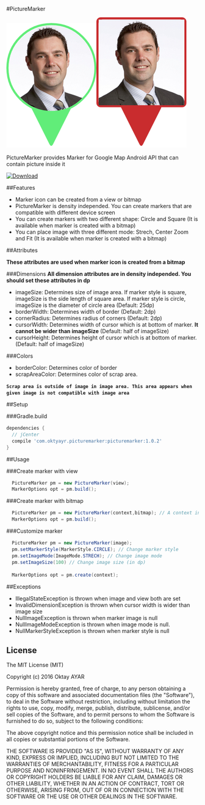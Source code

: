 #PictureMarker

<img src="art/marker_photo_circle.png"><img src="art/marker_photo_square.png">

PictureMarker provides Marker for Google Map Android API that can contain picture inside it

[ ![Download](https://api.bintray.com/packages/ayar/maven/picture-marker/images/download.svg) ](https://bintray.com/ayar/maven/picture-marker/_latestVersion)

##Features

* Marker icon can be created from a view or bitmap
* PictureMarker is density independed. You can create markers that are compatible with different device screen
* You can create markers with two different shape: Circle and Square (It is available when marker is created with a bitmap)
* You can place image with three different mode: Strech, Center Zoom and Fit (It is available when marker is created with a bitmap)

##Attributes

**These attributes are used when marker icon is created from a bitmap**

###Dimensions
**All dimension attributes are in density independed. You should set these attributes in dp**

* imageSize: Determines size of image area. If marker style is square, imageSize is the side length of square area. If marker style is circle, imageSize is the diameter of circle area (Default: 25dp)
* borderWidth: Determines width of border (Default: 2dp)
* cornerRadius: Determines radius of corners (Default: 2dp)
* cursorWidth: Determines width of cursor which is at bottom of marker. **It cannot be wider than imageSize** (Default: half of imageSize)
* cursorHeight: Determines height of cursor which is at bottom of marker. (Default: half of imageSize)

###Colors
* borderColor: Determines color of border
* scrapAreaColor: Determines color of scrap area.

**`Scrap area is outside of image in image area. This area appears when given image is not compatible with image area`**

##Setup

###Gradle.build

```groovy
dependencies {
  // jCenter
  compile 'com.oktyayr.picturemarker:picturemarker:1.0.2'
}
```

##Usage

###Create marker with view
```java
  PictureMarker pm = new PictureMarker(view);
  MarkerOptions opt = pm.build();
```
###Create marker with bitmap
```java
  PictureMarker pm = new PictureMarker(context,bitmap); // A context instance must be provided in order to get screen density
  MarkerOptions opt = pm.build();
```

###Customize marker
```java
  PictureMarker pm = new PictureMarker(image);
  pm.setMarkerStyle(MarkerStyle.CIRCLE); // Change marker style
  pm.setImageMode(ImageMode.STRECH); // Change image mode
  pm.setImageSize(100) // Change image size (in dp)
  
  MarkerOptions opt = pm.create(context);
```
##Exceptions

* IllegalStateException is thrown when image and view both are set
* InvalidDimensionException is thrown when cursor width is wider than image size
* NullImageException is thrown when marker image is null
* NullImageModeException is thrown when image mode is null.
* NullMarkerStyleException is thrown  when marker style is null


License
-------

  The MIT License (MIT)
  
  Copyright (c) 2016 Oktay AYAR
  
  Permission is hereby granted, free of charge, to any person obtaining a copy
  of this software and associated documentation files (the "Software"), to deal
  in the Software without restriction, including without limitation the rights
  to use, copy, modify, merge, publish, distribute, sublicense, and/or sell
  copies of the Software, and to permit persons to whom the Software is
  furnished to do so, subject to the following conditions:
  
  The above copyright notice and this permission notice shall be included in all
  copies or substantial portions of the Software.
  
  THE SOFTWARE IS PROVIDED "AS IS", WITHOUT WARRANTY OF ANY KIND, EXPRESS OR
  IMPLIED, INCLUDING BUT NOT LIMITED TO THE WARRANTIES OF MERCHANTABILITY,
  FITNESS FOR A PARTICULAR PURPOSE AND NONINFRINGEMENT. IN NO EVENT SHALL THE
  AUTHORS OR COPYRIGHT HOLDERS BE LIABLE FOR ANY CLAIM, DAMAGES OR OTHER
  LIABILITY, WHETHER IN AN ACTION OF CONTRACT, TORT OR OTHERWISE, ARISING FROM,
  OUT OF OR IN CONNECTION WITH THE SOFTWARE OR THE USE OR OTHER DEALINGS IN THE
  SOFTWARE.
